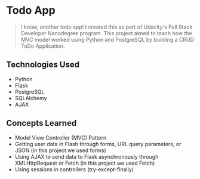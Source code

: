# Todo App 

> I know, another todo app! I created this as part of Udacity's Full Stack Developer Nanodegree program. This project aimed to teach how the MVC model worked using Python and PostgreSQL by building a CRUD ToDo Application.

## Technologies Used
* Python
* Flask
* PostgreSQL
* SQLAlchemy
* AJAX

## Concepts Learned
* Model View Controller (MVC) Pattern
* Getting user data in Flash through forms, URL query parameters, or JSON (in this project we used forms)
* Using AJAX to send data to Flask asynchronously through XMLHttpRequest or Fetch (in this project we used Fetch)
* Using sessions in controllers (try-except-finally)